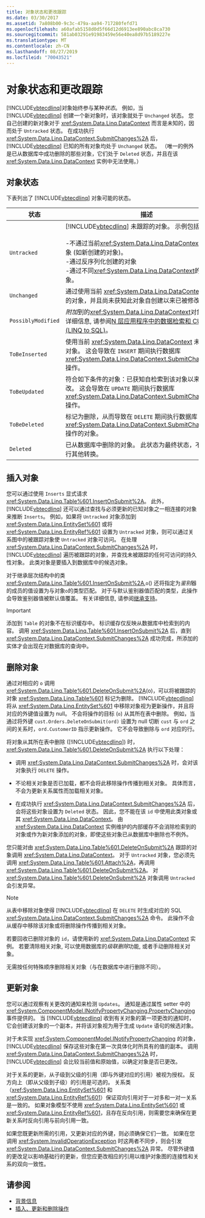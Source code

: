 ```yaml
---
title: 对象状态和更改跟踪
ms.date: 03/30/2017
ms.assetid: 7a808b00-9c3c-479a-aa94-717280fefd71
ms.openlocfilehash: a60afab5158d0d5f66d12d6913ee890abc8ca730
ms.sourcegitcommit: 581ab03291e91983459e56e40ea8d97b5189227e
ms.translationtype: MT
ms.contentlocale: zh-CN
ms.lasthandoff: 08/27/2019
ms.locfileid: "70043521"
---
```

# <a name="object-states-and-change-tracking"></a>对象状态和更改跟踪

[!INCLUDE[vbtecdlinq](../../../../../../includes/vbtecdlinq-md.md)]对象始终参与某种*状态*。 例如，当 [!INCLUDE[vbtecdlinq](../../../../../../includes/vbtecdlinq-md.md)] 创建一个新对象时，该对象就处于 `Unchanged` 状态。 您自己创建的新对象对于 <xref:System.Data.Linq.DataContext> 而言是未知的，因而处于 `Untracked` 状态。 在成功执行 <xref:System.Data.Linq.DataContext.SubmitChanges%2A> 后，[!INCLUDE[vbtecdlinq](../../../../../../includes/vbtecdlinq-md.md)] 已知的所有对象均处于 `Unchanged` 状态。 （唯一的例外是已从数据库中成功删除的那些对象，它们处于 `Deleted` 状态，并且在该 <xref:System.Data.Linq.DataContext> 实例中无法使用。）

## <a name="object-states"></a>对象状态

下表列出了 [!INCLUDE[vbtecdlinq](../../../../../../includes/vbtecdlinq-md.md)] 对象可能的状态。

|状态|描述|
|-----------|-----------------|
|`Untracked`|[!INCLUDE[vbtecdlinq](../../../../../../includes/vbtecdlinq-md.md)] 未跟踪的对象。 示例包括：<br /><br /> -不通过当前<xref:System.Data.Linq.DataContext>查询的对象 (如新创建的对象)。<br />-通过反序列化创建的对象<br />-通过不同<xref:System.Data.Linq.DataContext>的查询的对象。|
|`Unchanged`|通过使用当前 <xref:System.Data.Linq.DataContext> 检索到的对象，并且尚未获知此对象自创建以来已被修改。|
|`PossiblyModified`|*附加*到的<xref:System.Data.Linq.DataContext>对象。 有关详细信息, 请参阅[N 层应用程序中的数据检索和 CUD 操作 (LINQ to SQL)](../../../../../../docs/framework/data/adonet/sql/linq/data-retrieval-and-cud-operations-in-n-tier-applications.md)。|
|`ToBeInserted`|使用当前 <xref:System.Data.Linq.DataContext> 未检索到的对象。 这会导致在 `INSERT` 期间执行数据库 <xref:System.Data.Linq.DataContext.SubmitChanges%2A> 操作。|
|`ToBeUpdated`|符合如下条件的对象：已获知自检索到该对象以来它已被修改。 这会导致在 `UPDATE` 期间执行数据库 <xref:System.Data.Linq.DataContext.SubmitChanges%2A> 操作。|
|`ToBeDeleted`|标记为删除，从而导致在 `DELETE` 期间执行数据库 <xref:System.Data.Linq.DataContext.SubmitChanges%2A> 操作的对象。|
|`Deleted`|已从数据库中删除的对象。 此状态为最终状态，不允许再进行其他转换。|

## <a name="inserting-objects"></a>插入对象

您可以通过使用 `Inserts` 显式请求 <xref:System.Data.Linq.Table%601.InsertOnSubmit%2A>。 此外，[!INCLUDE[vbtecdlinq](../../../../../../includes/vbtecdlinq-md.md)] 还可以通过查找与必须更新的已知对象之一相连接的对象来推断 `Inserts`。 例如，如果将 `Untracked` 对象添加到 <xref:System.Data.Linq.EntitySet%601> 或将 <xref:System.Data.Linq.EntityRef%601> 设置为 `Untracked` 对象，则可以通过关系图中的被跟踪对象使 `Untracked` 对象可访问。 在处理 <xref:System.Data.Linq.DataContext.SubmitChanges%2A> 时，[!INCLUDE[vbtecdlinq](../../../../../../includes/vbtecdlinq-md.md)] 遍历被跟踪的对象，并查找未被跟踪的任何可访问的持久性对象。 此类对象是要插入到数据库中的候选对象。

对于继承层次结构中的类<xref:System.Data.Linq.Table%601.InsertOnSubmit%2A>,`o`() 还将指定为*鉴别*器的成员的值设置为与对象`o`的类型匹配。 对于与默认鉴别器值匹配的类型，此操作会导致鉴别器值被默认值覆盖。 有关详细信息, 请参阅[继承支持](../../../../../../docs/framework/data/adonet/sql/linq/inheritance-support.md)。

> [!IMPORTANT]
> 添加到 `Table` 的对象不在标识缓存中。 标识缓存仅反映从数据库中检索到的内容。 调用 <xref:System.Data.Linq.Table%601.InsertOnSubmit%2A> 后，直到 <xref:System.Data.Linq.DataContext.SubmitChanges%2A> 成功完成，所添加的实体才会出现在对数据库的查询中。

## <a name="deleting-objects"></a>删除对象

通过对相应的 `o` 调用 <xref:System.Data.Linq.Table%601.DeleteOnSubmit%2A>(o)，可以将被跟踪的对象 <xref:System.Data.Linq.Table%601> 标记为删除。 [!INCLUDE[vbtecdlinq](../../../../../../includes/vbtecdlinq-md.md)] 将从 <xref:System.Data.Linq.EntitySet%601> 中移除对象视为更新操作，并且将对应的外键值设置为 null。 不会将操作的目标 (`o`) 从其所在表中删除。 例如，当通过将外键 `cust.Orders.DeleteOnSubmit(ord)` 设置为 null 切断 `cust` 与 `ord` 之间的关系时，`ord.CustomerID` 指示更新操作。 它不会导致删除与 `ord` 对应的行。

将对象从其所在表中删除 ([!INCLUDE[vbtecdlinq](../../../../../../includes/vbtecdlinq-md.md)]) 时，<xref:System.Data.Linq.Table%601.DeleteOnSubmit%2A> 执行以下处理：

- 调用 <xref:System.Data.Linq.DataContext.SubmitChanges%2A> 时，会对该对象执行 `DELETE` 操作。

- 不论相关对象是否已加载，都不会将此移除操作传播到相关对象。 具体而言，不会为更新关系属性而加载相关对象。

- 在成功执行 <xref:System.Data.Linq.DataContext.SubmitChanges%2A> 后，会将这些对象设置为 `Deleted` 状态。 因此，您不能在该 `id` 中使用此类对象或其 <xref:System.Data.Linq.DataContext>。 由 <xref:System.Data.Linq.DataContext> 实例维护的内部缓存不会消除检索到的对象或作为新对象添加的对象，即使这些对象已从数据库中删除也不例外。

您只能对由 <xref:System.Data.Linq.Table%601.DeleteOnSubmit%2A> 跟踪的对象调用 <xref:System.Data.Linq.DataContext>。 对于 `Untracked` 对象，您必须先调用 <xref:System.Data.Linq.Table%601.Attach%2A>，再调用 <xref:System.Data.Linq.Table%601.DeleteOnSubmit%2A>。 对 <xref:System.Data.Linq.Table%601.DeleteOnSubmit%2A> 对象调用 `Untracked` 会引发异常。

> [!NOTE]
> 从表中移除对象使得 [!INCLUDE[vbtecdlinq](../../../../../../includes/vbtecdlinq-md.md)] 在 `DELETE` 时生成对应的 SQL <xref:System.Data.Linq.DataContext.SubmitChanges%2A> 命令。 此操作不会从缓存中移除该对象或将删除操作传播到相关对象。
>
> 若要回收已删除对象的 `id`，请使用新的 <xref:System.Data.Linq.DataContext> 实例。 若要清除相关对象, 可以使用数据库的*级联删除*功能, 或者手动删除相关对象。
>
> 无需按任何特殊顺序删除相关对象（与在数据库中进行删除不同）。

## <a name="updating-objects"></a>更新对象

您可以通过观察有关更改的通知来检测 `Updates`。 通知是通过属性 setter 中的 <xref:System.ComponentModel.INotifyPropertyChanging.PropertyChanging> 事件提供的。 当 [!INCLUDE[vbtecdlinq](../../../../../../includes/vbtecdlinq-md.md)] 收到有关对象的第一项更改的通知时，它会创建该对象的一个副本，并将该对象视为用于生成 `Update` 语句的候选对象。

对于未实现 <xref:System.ComponentModel.INotifyPropertyChanging> 的对象，[!INCLUDE[vbtecdlinq](../../../../../../includes/vbtecdlinq-md.md)] 保存这些对象在第一次具体化时所具有的值的副本。 调用 <xref:System.Data.Linq.DataContext.SubmitChanges%2A> 时，[!INCLUDE[vbtecdlinq](../../../../../../includes/vbtecdlinq-md.md)] 会比较当前值和原始值，以确定对象是否已更改。

对于关系的更新，从子级到父级的引用（即与外键对应的引用）被视为授权。 反方向上（即从父级到子级）的引用是可选的。 关系类（<xref:System.Data.Linq.EntitySet%601> 和 <xref:System.Data.Linq.EntityRef%601>）保证双向引用对于一对多和一对一关系是一致的。 如果对象模型不使用 <xref:System.Data.Linq.EntitySet%601> 或 <xref:System.Data.Linq.EntityRef%601>，且存在反向引用，则需要您来确保在更新关系时反向引用与前向引用一致。

如果您既更新所需的引用，又更新对应的外键，则必须确保它们一致。 如果在您调用 <xref:System.InvalidOperationException> 时这两者不同步，则会引发 <xref:System.Data.Linq.DataContext.SubmitChanges%2A> 异常。 尽管外键值的更改足以影响基础行的更新，但您应更改相应的引用以维护对象图的连接性和关系的双向一致性。

## <a name="see-also"></a>请参阅

- [背景信息](../../../../../../docs/framework/data/adonet/sql/linq/background-information.md)
- [插入、更新和删除操作](../../../../../../docs/framework/data/adonet/sql/linq/insert-update-and-delete-operations.md)
